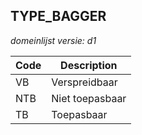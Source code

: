 ## TYPE_BAGGER

*domeinlijst versie: d1* 

 |Code |Description	|
|	---	|	---	|
| VB | Verspreidbaar |
| NTB | Niet toepasbaar |
| TB | Toepasbaar |
